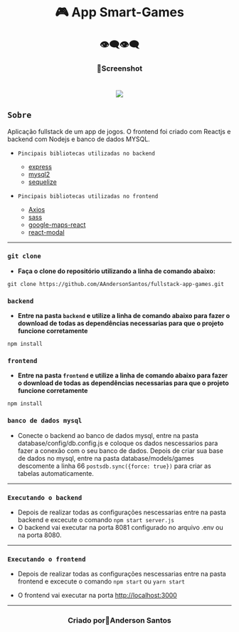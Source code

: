<h1 align="center">🎮 App Smart-Games</h1>

<h2 align="center">👁‍🗨👁‍🗨</h2>
<h3 align="center">📸Screenshot</h3>
<p>
<h1 align="center"><img src="./gif-readme/smart-games.gif"></h1>

## `Sobre`
Aplicação fullstack de um app de jogos. O frontend foi criado com Reactjs e backend com Nodejs e banco de dados MYSQL.

* `Pincipais bibliotecas utilizadas no backend`
    * [express](https://www.npmjs.com/package/express)
    * [mysql2](https://www.npmjs.com/package/mysql2)
    * [sequelize](https://sequelize.org/)

* `Pincipais bibliotecas utilizadas no frontend`
    * [Axios](https://www.npmjs.com/package/axios)
    * [sass](https://sass-lang.com/install)
    * [google-maps-react](https://www.npmjs.com/package/google-map-react)
    * [react-modal](https://www.npmjs.com/package/react-modal)
---

### `git clone`

* **Faça o clone do repositório utilizando a linha de comando abaixo:**
```
git clone https://github.com/AAndersonSantos/fullstack-app-games.git
```

### `backend`
* **Entre na pasta `backend` e utilize a linha de comando abaixo para fazer o download de todas as dependências necessarias para que o projeto funcione corretamente**
``` 
npm install
``` 

### `frontend`
* **Entre na pasta `frontend` e utilize a linha de comando abaixo para fazer o download de todas as dependências necessarias para que o projeto funcione corretamente**
``` 
npm install
``` 

### `banco de dados mysql`
* Conecte o backend ao banco de dados mysql, entre na pasta database/config/db.config.js e coloque os dados nescessarios para fazer a conexão com o seu banco de dados. Depois de criar sua base de dados no mysql, entre na pasta database/models/games descomente a linha 66 `postsdb.sync({force: true})` para criar as tabelas automaticamente. 
---

### `Executando o backend`
* Depois de realizar todas as configurações nescessarias entre na pasta backend e excecute o comando `npm start server.js` 
* O backend vai executar na porta 8081 configurado no arquivo .env ou na porta 8080.
---

### `Executando o frontend`
* Depois de realizar todas as configurações nescessarias entre na pasta frontend e excecute o comando `npm start` ou `yarn start` 

* O frontend vai executar na porta [http://localhost:3000](http://localhost:3000)

---

<h3 align="center">Criado por🤖Anderson Santos</h3>